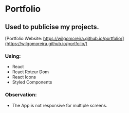 # Portfolio

## Used to publicise my projects. 

[Portfolio Website: https://wilgomoreira.github.io/portfolio/](https://wilgomoreira.github.io/portfolio/)

### Using:

- React
- React Roteur Dom 
- React Icons
- Styled Components

### Observation: 
- The App is not responsive for multiple screens.
